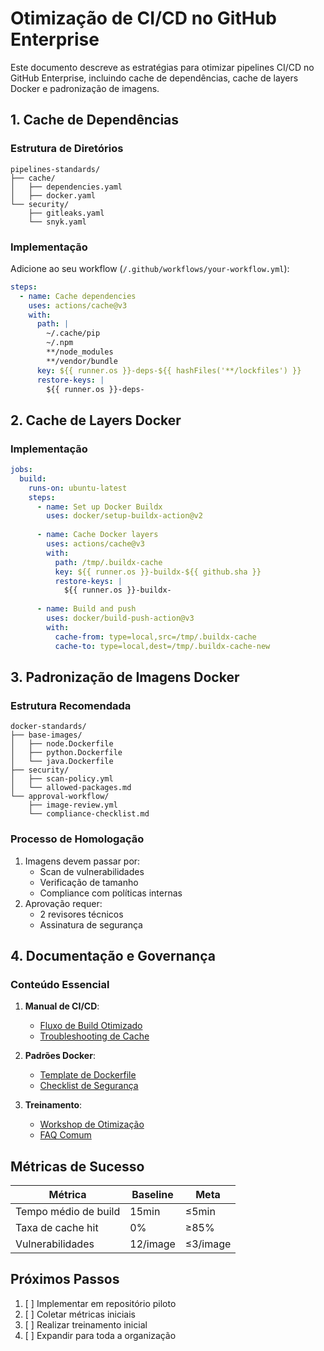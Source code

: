 # Otimização de CI/CD no GitHub Enterprise

Este documento descreve as estratégias para otimizar pipelines CI/CD no GitHub Enterprise, incluindo cache de dependências, cache de layers Docker e padronização de imagens.

## 1. Cache de Dependências

### Estrutura de Diretórios

```
pipelines-standards/
├── cache/
│   ├── dependencies.yaml
│   ├── docker.yaml
└── security/
    ├── gitleaks.yaml
    └── snyk.yaml
```

### Implementação

Adicione ao seu workflow (`/.github/workflows/your-workflow.yml`):

```yaml
steps:
  - name: Cache dependencies
    uses: actions/cache@v3
    with:
      path: |
        ~/.cache/pip
        ~/.npm
        **/node_modules
        **/vendor/bundle
      key: ${{ runner.os }}-deps-${{ hashFiles('**/lockfiles') }}
      restore-keys: |
        ${{ runner.os }}-deps-
```

## 2. Cache de Layers Docker

### Implementação

```yaml
jobs:
  build:
    runs-on: ubuntu-latest
    steps:
      - name: Set up Docker Buildx
        uses: docker/setup-buildx-action@v2
      
      - name: Cache Docker layers
        uses: actions/cache@v3
        with:
          path: /tmp/.buildx-cache
          key: ${{ runner.os }}-buildx-${{ github.sha }}
          restore-keys: |
            ${{ runner.os }}-buildx-
      
      - name: Build and push
        uses: docker/build-push-action@v3
        with:
          cache-from: type=local,src=/tmp/.buildx-cache
          cache-to: type=local,dest=/tmp/.buildx-cache-new
```

## 3. Padronização de Imagens Docker

### Estrutura Recomendada

```
docker-standards/
├── base-images/
│   ├── node.Dockerfile
│   ├── python.Dockerfile
│   └── java.Dockerfile
├── security/
│   ├── scan-policy.yml
│   └── allowed-packages.md
└── approval-workflow/
    ├── image-review.yml
    └── compliance-checklist.md
```

### Processo de Homologação

1. Imagens devem passar por:
   - Scan de vulnerabilidades
   - Verificação de tamanho
   - Compliance com políticas internas
2. Aprovação requer:
   - 2 revisores técnicos
   - Assinatura de segurança

## 4. Documentação e Governança

### Conteúdo Essencial

1. **Manual de CI/CD**:
   - [Fluxo de Build Otimizado](docs/cicd-flow.md)
   - [Troubleshooting de Cache](docs/cache-troubleshooting.md)

2. **Padrões Docker**:
   - [Template de Dockerfile](templates/Dockerfile-template.md)
   - [Checklist de Segurança](docs/docker-security.md)

3. **Treinamento**:
   - [Workshop de Otimização](training/optimization-workshop.md)
   - [FAQ Comum](docs/faq.md)

## Métricas de Sucesso

| Métrica               | Baseline | Meta      |
|-----------------------|----------|-----------|
| Tempo médio de build  | 15min    | ≤5min     |
| Taxa de cache hit     | 0%       | ≥85%      |
| Vulnerabilidades      | 12/image | ≤3/image  |

## Próximos Passos

1. [ ] Implementar em repositório piloto
2. [ ] Coletar métricas iniciais
3. [ ] Realizar treinamento inicial
4. [ ] Expandir para toda a organização
